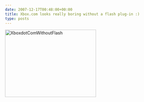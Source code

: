 ```yaml
---
date: 2007-12-17T00:48:00+00:00
title: Xbox.com looks really boring without a flash plug-in :)
type: posts
---
```

[<img style="border-right: 0px; border-top: 0px; border-left: 0px; border-bottom: 0px" height="222" alt="XboxdotComWithoutFlash" src="http://duncanmackenzie.net/images/75bcf004-ab67-498f-b5ea-08cad2ab6274.png" width="300" border="0" />](https://xbox.com "Xbox.com's home page without flash")
